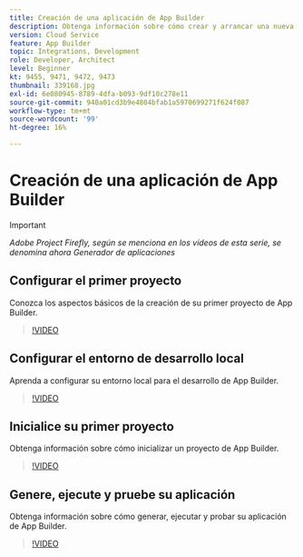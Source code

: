 ```yaml
---
title: Creación de una aplicación de App Builder
description: Obtenga información sobre cómo crear y arrancar una nueva aplicación de App Builder.
version: Cloud Service
feature: App Builder
topic: Integrations, Development
role: Developer, Architect
level: Beginner
kt: 9455, 9471, 9472, 9473
thumbnail: 339168.jpg
exl-id: 6e080945-8789-4dfa-b093-9df10c278e11
source-git-commit: 940a01cd3b9e4804bfab1a5970699271f624f087
workflow-type: tm+mt
source-wordcount: '99'
ht-degree: 16%

---
```


# Creación de una aplicación de App Builder

>[!IMPORTANT]
>
> _Adobe Project Firefly, según se menciona en los vídeos de esta serie, se denomina ahora Generador de aplicaciones_

## Configurar el primer proyecto

Conozca los aspectos básicos de la creación de su primer proyecto de App Builder.

>[!VIDEO](https://video.tv.adobe.com/v/339168/?quality=12&learn=on)

## Configurar el entorno de desarrollo local

Aprenda a configurar su entorno local para el desarrollo de App Builder.

>[!VIDEO](https://video.tv.adobe.com/v/339169/?quality=12&learn=on)

## Inicialice su primer proyecto

Obtenga información sobre cómo inicializar un proyecto de App Builder.

>[!VIDEO](https://video.tv.adobe.com/v/339170/?quality=12&learn=on)

## Genere, ejecute y pruebe su aplicación

Obtenga información sobre cómo generar, ejecutar y probar su aplicación de App Builder.

>[!VIDEO](https://video.tv.adobe.com/v/339171/?quality=12&learn=on)
